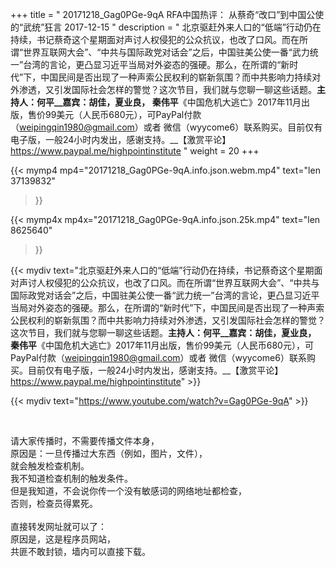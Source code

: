 +++
title = " 20171218_Gag0PGe-9qA RFA中国热评： 从蔡奇“改口”到中国公使的“武统”狂言  2017-12-15 "
description = " 北京驱赶外来人口的“低端”行动仍在持续，书记蔡奇这个星期面对声讨人权侵犯的公众抗议，也改了口风。而在所谓“世界互联网大会”、“中共与国际政党对话会”之后，中国驻美公使一番“武力统一”台湾的言论，更凸显习近平当局对外姿态的强硬。那么，在所谓的“新时代”下，中国民间是否出现了一种声索公民权利的崭新氛围？而中共影响力持续对外渗透，又引发国际社会怎样的警觉？这次节目，我们就与您聊一聊这些话题。__主持人：何平__嘉宾：胡佳，夏业良，     秦伟平__《中国危机大逃亡》2017年11月出版，售价99美元（人民币680元），可PayPal付款（weipingqin1980@gmail.com）或者 微信（wyycome6）联系购买。目前仅有电子版，一般24小时内发出，感谢支持。__【激赏平论】https://www.paypal.me/highpointinstitute "
weight = 20
+++

{{< mymp4 mp4="20171218_Gag0PGe-9qA.info.json.webm.mp4" 
text="len 37139832"
>}}

{{< mymp4x  mp4x="20171218_Gag0PGe-9qA.info.json.25k.mp4"
text="len 8625640"
>}}


{{< mydiv text="北京驱赶外来人口的“低端”行动仍在持续，书记蔡奇这个星期面对声讨人权侵犯的公众抗议，也改了口风。而在所谓“世界互联网大会”、“中共与国际政党对话会”之后，中国驻美公使一番“武力统一”台湾的言论，更凸显习近平当局对外姿态的强硬。那么，在所谓的“新时代”下，中国民间是否出现了一种声索公民权利的崭新氛围？而中共影响力持续对外渗透，又引发国际社会怎样的警觉？这次节目，我们就与您聊一聊这些话题。__主持人：何平__嘉宾：胡佳，夏业良，     秦伟平__《中国危机大逃亡》2017年11月出版，售价99美元（人民币680元），可PayPal付款（weipingqin1980@gmail.com）或者 微信（wyycome6）联系购买。目前仅有电子版，一般24小时内发出，感谢支持。__【激赏平论】https://www.paypal.me/highpointinstitute" >}}
<br>

{{< mydiv text="https://www.youtube.com/watch?v=Gag0PGe-9qA" >}}


<br>

请大家传播时，不需要传播文件本身，<br>
原因是：一旦传播过大东西（例如，图片，文件），<br>
就会触发检查机制。<br>
我不知道检查机制的触发条件。<br>
但是我知道，不会说你传一个没有敏感词的网络地址都检查，<br>
否则，检查员得累死。<br><br>
直接转发网址就可以了：<br>
原因是，这是程序员网站，<br>
共匪不敢封锁，墙内可以直接下载。


